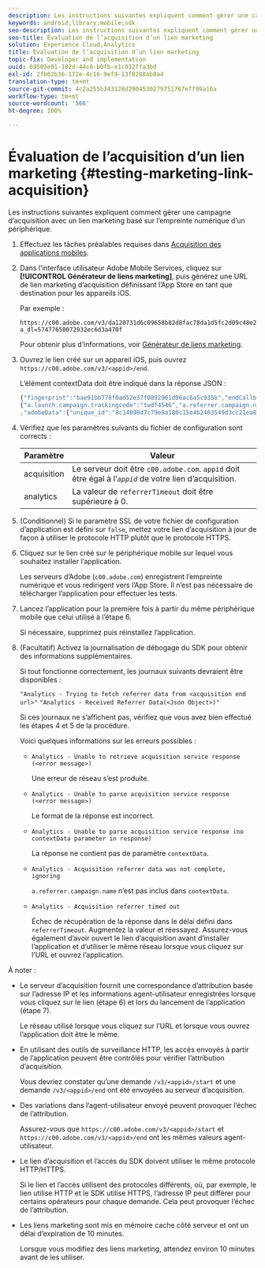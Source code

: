 ```yaml
---
description: Les instructions suivantes expliquent comment gérer une campagne d’acquisition avec un lien marketing basé sur l’empreinte numérique d’un périphérique.
keywords: android;library;mobile;sdk
seo-description: Les instructions suivantes expliquent comment gérer une campagne d’acquisition avec un lien marketing basé sur l’empreinte numérique d’un périphérique.
seo-title: Évaluation de l’acquisition d’un lien marketing
solution: Experience Cloud,Analytics
title: Évaluation de l’acquisition d’un lien marketing
topic-fix: Developer and implementation
uuid: 69503e01-182d-44c6-b0fb-e1c012ffa3bd
exl-id: 2fb02b36-172e-4c16-9ef9-13f8288ab8a4
translation-type: tm+mt
source-git-commit: 4c2a255b343128d2904530279751767e7f99a10a
workflow-type: tm+mt
source-wordcount: '566'
ht-degree: 100%

---
```


# Évaluation de l’acquisition d’un lien marketing {#testing-marketing-link-acquisition}

Les instructions suivantes expliquent comment gérer une campagne d’acquisition avec un lien marketing basé sur l’empreinte numérique d’un périphérique.

1. Effectuez les tâches préalables requises dans [Acquisition des applications mobiles](/help/ios/acquisition-main/acquisition.md).
1. Dans l’interface utilisateur Adobe Mobile Services, cliquez sur **[!UICONTROL Générateur de liens marketing]**, puis générez une URL de lien marketing d’acquisition définissant l’App Store en tant que destination pour les appareils iOS.

   Par exemple :

   ```
   https://c00.adobe.com/v3/da120731d6c09658b82d8fac78da1d5fc2d09c48e21b3a55f9e2d7344e08425d/start?a_dl=57477650072932ec6d3a470f
   ```

   Pour obtenir plus d’informations, voir [Générateur de liens marketing](/help/using/acquisition-main/c-marketing-links-builder/c-marketing-links-builder.md).


1. Ouvrez le lien créé sur un appareil iOS, puis ouvrez `https://c00.adobe.com/v3/<appid>/end`.

   L’élément contextData doit être indiqué dans la réponse JSON :

   ```js
   {"fingerprint":"bae91bb778f0ad52e37f0892961d06ac6a5c935b","endCallbacks":["***"],"timestamp":1464301217,"appguid":"da120731d6c09658b82d8fac78da1d5fc2d09c48e21b3a55f9e2d7344e08425d","contextData":
   {"a.launch.campaign.trackingcode":"twdf4546","a.referrer.campaign.name":"iOS Demo","a.referrer.campaign.trackingcode":"twdf4546"}
   ,"adobeData":{"unique_id":"8c14098d7c79e8a180c15e4b2403549d3cc21ea8","deeplinkid":"57477650072932ec6d3a470f"}}
   ```

1. Vérifiez que les paramètres suivants du fichier de configuration sont corrects :

   | Paramètre | Valeur |
   |--- |--- |
   | acquisition | Le serveur doit être `c00.adobe.com`. `appid` doit être égal à l’*`appid`* de votre lien d’acquisition. |
   | analytics | La valeur de `referrerTimeout` doit être supérieure à 0. |

1. (Conditionnel) Si le paramètre SSL de votre fichier de configuration d’application est défini sur `false`, mettez votre lien d’acquisition à jour de façon à utiliser le protocole HTTP plutôt que le protocole HTTPS.
1. Cliquez sur le lien créé sur le périphérique mobile sur lequel vous souhaitez installer l’application.

   Les serveurs d’Adobe (`c00.adobe.com`) enregistrent l’empreinte numérique et vous redirigent vers l’App Store. Il n’est pas nécessaire de télécharger l’application pour effectuer les tests.
1. Lancez l’application pour la première fois à partir du même périphérique mobile que celui utilisé à l’étape 6.

   Si nécessaire, supprimez puis réinstallez l’application.
1. (Facultatif) Activez la journalisation de débogage du SDK pour obtenir des informations supplémentaires.

   Si tout fonctionne correctement, les journaux suivants devraient être disponibles :

   `"Analytics - Trying to fetch referrer data from <acquisition end url>"`
   `"Analytics - Received Referrer Data(<Json Object>)"`

   Si ces journaux ne s’affichent pas, vérifiez que vous avez bien effectué les étapes 4 et 5 de la procédure.

   Voici quelques informations sur les erreurs possibles :

   * `Analytics - Unable to retrieve acquisition service response (<error message>)`

      Une erreur de réseau s’est produite.

   * `Analytics - Unable to parse acquisition service response (<error message>)`

      Le format de la réponse est incorrect.

   * `Analytics - Unable to parse acquisition service response (no contextData parameter in response)`

      La réponse ne contient pas de paramètre `contextData`.

   * `Analytics - Acquisition referrer data was not complete, ignoring`

      `a.referrer.campaign.name` n’est pas inclus dans `contextData`.

   * `Analytics - Acquisition referrer timed out`

      Échec de récupération de la réponse dans le délai défini dans `referrerTimeout`. Augmentez la valeur et réessayez. Assurez-vous également d’avoir ouvert le lien d’acquisition avant d’installer l’application et d’utiliser le même réseau lorsque vous cliquez sur l’URL et ouvrez l’application.

À noter :

* Le serveur d’acquisition fournit une correspondance d’attribution basée sur l’adresse IP et les informations agent-utilisateur enregistrées lorsque vous cliquez sur le lien (étape 6) et lors du lancement de l’application (étape 7).

   Le réseau utilisé lorsque vous cliquez sur l’URL et lorsque vous ouvrez l’application doit être le même.

* En utilisant des outils de surveillance HTTP, les accès envoyés à partir de l’application peuvent être contrôlés pour vérifier l’attribution d’acquisition.

   Vous devriez constater qu’une demande `/v3/<appid>/start` et une demande `/v3/<appid>/end` ont été envoyées au serveur d’acquisition.

* Des variations dans l’agent-utilisateur envoyé peuvent provoquer l’échec de l’attribution.

   Assurez-vous que `https://c00.adobe.com/v3/<appid>/start` et `https://c00.adobe.com/v3/<appid>/end` ont les mêmes valeurs agent-utilisateur.

* Le lien d’acquisition et l’accès du SDK doivent utiliser le même protocole HTTP/HTTPS.

   Si le lien et l’accès utilisent des protocoles différents, où, par exemple, le lien utilise HTTP et le SDK utilise HTTPS, l’adresse IP peut différer pour certains opérateurs pour chaque demande. Cela peut provoquer l’échec de l’attribution.

* Les liens marketing sont mis en mémoire cache côté serveur et ont un délai d’expiration de 10 minutes.

   Lorsque vous modifiez des liens marketing, attendez environ 10 minutes avant de les utiliser.
